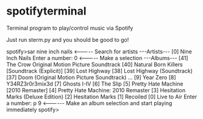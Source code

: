 # spotifyterminal
Terminal program to play/control music via Spotify

Just run sterm.py and you should be good to go!

spotify>sar nine inch nails                        <----- Search for artists
---Artists---
[0] Nine Inch Nails
Enter a number: 0                                   <----- Make a selection
---Albums---
[41] The Crow Original Motion Picture Soundtrack
[40] Natural Born Killers [Soundtrack (Explicit)]
[39] Lost Highway
[38] Lost Highway (Soundtrack)
[37] Doom (Original Motion Picture Soundtrack)
...
[9] Year Zero
[8] Y34RZ3r0r3mix3d
[7] Ghosts I-IV
[6] The Slip
[5] Pretty Hate Machine [2010 Remaster]
[4] Pretty Hate Machine: 2010 Remaster
[3] Hesitation Marks (Deluxe Edition)
[2] Hesitation Marks
[1] Recoiled
[0] Live to Air
Enter a number: p 9                                  <------ Make an album selection and start playing immediately
spotify>
